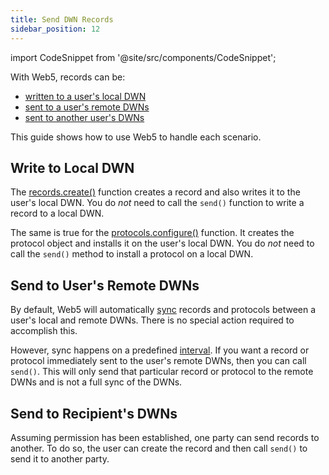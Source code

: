 ```yaml
---
title: Send DWN Records
sidebar_position: 12
---
```


import CodeSnippet from '@site/src/components/CodeSnippet';

With Web5, records can be:
* [written to a user's local DWN](#write-to-local-dwn)
* [sent to a user's remote DWNs](#send-to-users-remote-dwns)
* [sent to another user's DWNs](#send-to-recipients-dwns)
<!--//blocked by https://github.com/TBD54566975/dwn-sdk-js/issues/550 -->
<!--* [written to a recipient's local DWN](#write-to-recipients-local-dwn)-->

This guide shows how to use Web5 to handle each scenario.

## Write to Local DWN

The [records.create()](https://tbd54566975.github.io/web5-js/classes/_web5_api.DwnApi.html#records) function creates a record and also writes it to the user's local DWN. You do _not_ need to call the `send()` function to write a record to a local DWN.

<CodeSnippet snippetName="createLocalRecord" />

The same is true for the [protocols.configure()](https://tbd54566975.github.io/web5-js/classes/_web5_api.DwnApi.html#protocols) function. It creates the protocol object and installs it on the user's local DWN. You do _not_ need to call the `send()` method to install a protocol on a local DWN.

<CodeSnippet snippetName="createLocalProtocol" />


<!--//blocked by https://github.com/TBD54566975/dwn-sdk-js/issues/550-->
<!--## Write to Recipient's Local DWN-->

<!--Assuming permission has been established, one party can send records to another. The records are sent to the recipient's local DWN if the `target` property is specified when creating the record. Calling `records.create()` accomplishes this, and you do _not_ need to call `send()`.-->

<!--<CodeSnippet snippetName="sendLocalRecordToTarget" /> -->


## Send to User's Remote DWNs

By default, Web5 will automatically [sync](/docs/web5/decentralized-web-nodes/sync) records and protocols between a user's local and remote DWNs. There is no special action required to accomplish this.

However, sync happens on a predefined [interval](/docs/web5/decentralized-web-nodes/sync#sync-intervals). If you want a record or protocol immediately sent to the user's remote DWNs, then you can call `send()`. This will only send that particular record or protocol to the remote DWNs and is not a full sync of the DWNs.

<CodeSnippet snippetName="sendRecordToRemoteDWNs" />

<CodeSnippet snippetName="sendProtocolToRemoteDWNs" />


## Send to Recipient's DWNs

Assuming permission has been established, one party can send records to another. To do so, the user can create the record and then call `send()` to send it to another party.


<CodeSnippet snippetName="sendRecordToDWNOfRecipient" />